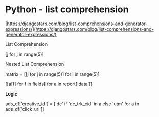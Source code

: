 # Python - list comprehension

[https://djangostars.com/blog/list-comprehensions-and-generator-expressions/](https://djangostars.com/blog/list-comprehensions-and-generator-expressions/)

List Comprehension

\[j for j in range(5)]

Nested List Comprehension

matrix = \[\[j for j in range(5)] for i in range(5)]

\[\[a\[f] for f in fields] for a in report\['data’]]

**Logic**

ads\_df\['creative\_id'] = \['dc' if 'dc\_trk\_cid' in a else 'utm' for a in ads\_df\['click\_url']]
